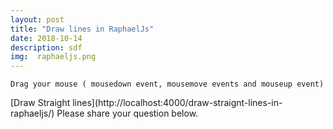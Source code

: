 ```yaml
---
layout: post
title: "Draw lines in RaphaelJs"
date: 2018-10-14
description: sdf
img:  raphaeljs.png
---
```



	Drag your mouse ( mousedown event, mousemove events and mouseup event)



<div id="canvas_container"> </div>

<div class="clearfix"></div>
[Draw Straight lines](http://localhost:4000/draw-straignt-lines-in-raphaeljs/)
Please share your question below.
